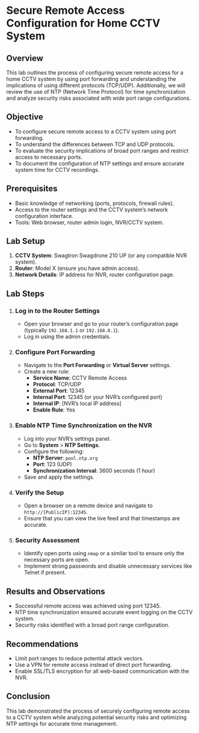 # Secure Remote Access Configuration for Home CCTV System

## Overview
This lab outlines the process of configuring secure remote access for a home CCTV system by using port forwarding and understanding the implications of using different protocols (TCP/UDP). Additionally, we will review the use of NTP (Network Time Protocol) for time synchronization and analyze security risks associated with wide port range configurations.

## Objective
- To configure secure remote access to a CCTV system using port forwarding.
- To understand the differences between TCP and UDP protocols.
- To evaluate the security implications of broad port ranges and restrict access to necessary ports.
- To document the configuration of NTP settings and ensure accurate system time for CCTV recordings.

## Prerequisites
- Basic knowledge of networking (ports, protocols, firewall rules).
- Access to the router settings and the CCTV system’s network configuration interface.
- Tools: Web browser, router admin login, NVR/CCTV system.

## Lab Setup
1. **CCTV System**: Swagtron Swagdrone 210 UP (or any compatible NVR system).
2. **Router**: Model X (ensure you have admin access).
3. **Network Details**: IP address for NVR, router configuration page.

## Lab Steps

1. ### Log in to the Router Settings
   - Open your browser and go to your router’s configuration page (typically `192.168.1.1` or `192.168.0.1`).
   - Log in using the admin credentials.

2. ### Configure Port Forwarding
   - Navigate to the **Port Forwarding** or **Virtual Server** settings.
   - Create a new rule:
     - **Service Name**: CCTV Remote Access
     - **Protocol**: TCP/UDP
     - **External Port**: 12345
     - **Internal Port**: 12345 (or your NVR’s configured port)
     - **Internal IP**: [NVR’s local IP address]
     - **Enable Rule**: Yes

3. ### Enable NTP Time Synchronization on the NVR
   - Log into your NVR’s settings panel.
   - Go to **System** > **NTP Settings**.
   - Configure the following:
     - **NTP Server**: `pool.ntp.org`
     - **Port**: 123 (UDP)
     - **Synchronization Interval**: 3600 seconds (1 hour)
   - Save and apply the settings.

4. ### Verify the Setup
   - Open a browser on a remote device and navigate to `http://[PublicIP]:12345`.
   - Ensure that you can view the live feed and that timestamps are accurate.

5. ### Security Assessment
   - Identify open ports using `nmap` or a similar tool to ensure only the necessary ports are open.
   - Implement strong passwords and disable unnecessary services like Telnet if present.

## Results and Observations
- Successful remote access was achieved using port 12345.
- NTP time synchronization ensured accurate event logging on the CCTV system.
- Security risks identified with a broad port range configuration.

## Recommendations
- Limit port ranges to reduce potential attack vectors.
- Use a VPN for remote access instead of direct port forwarding.
- Enable SSL/TLS encryption for all web-based communication with the NVR.

## Conclusion
This lab demonstrated the process of securely configuring remote access to a CCTV system while analyzing potential security risks and optimizing NTP settings for accurate time management.
